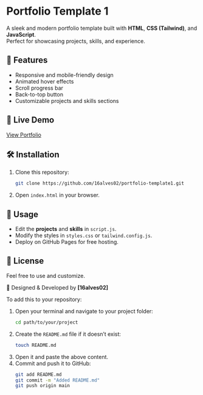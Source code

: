 # Portfolio Template 1

A sleek and modern portfolio template built with **HTML**, **CSS (Tailwind)**, and **JavaScript**.  
Perfect for showcasing projects, skills, and experience.

## 🚀 Features
- Responsive and mobile-friendly design  
- Animated hover effects  
- Scroll progress bar  
- Back-to-top button  
- Customizable projects and skills sections  

## 📂 Live Demo  
[View Portfolio](https://16alves02.github.io/portfolio-template1/)

## 🛠 Installation  
1. Clone this repository:  
   ```bash
   git clone https://github.com/16alves02/portfolio-template1.git
   ```
2. Open `index.html` in your browser.  

## 📌 Usage  
- Edit the **projects** and **skills** in `script.js`.  
- Modify the styles in `styles.css` or `tailwind.config.js`.  
- Deploy on GitHub Pages for free hosting.  

## 📄 License  
Feel free to use and customize.  

🎨 Designed & Developed by **[16alves02]**

To add this to your repository:  
1. Open your terminal and navigate to your project folder:  
   ```bash
   cd path/to/your/project
   ```
2. Create the `README.md` file if it doesn’t exist:  
   ```bash
   touch README.md
   ```
3. Open it and paste the above content.  
4. Commit and push it to GitHub:  
   ```bash
   git add README.md
   git commit -m "Added README.md"
   git push origin main
   ```
